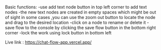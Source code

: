 
Basic functions:
    -use add text node button in top left corner to add text nodes 
    -the new text nodes are created in empty spaces which might be out of sight in some cases ,you can use the zoom out button to 
    locate the node and drag to the desired location
    -click on a node to rename or delete it
    -save flow to the console by clicking the save flow button in the bottom right corner
    -lock the work using lock button in bottom left

Live link : https://chat-flow-app.vercel.app/ 